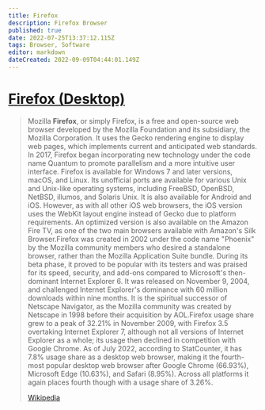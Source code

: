 ```yaml
---
title: Firefox
description: Firefox Browser
published: true
date: 2022-07-25T13:37:12.115Z
tags: Browser, Software
editor: markdown
dateCreated: 2022-09-09T04:44:01.149Z
---
```

# [Firefox (Desktop)](https://firefox.com/)

> Mozilla **Firefox**, or simply Firefox, is a free and open-source web browser developed by the Mozilla Foundation and its subsidiary, the Mozilla Corporation. It uses the Gecko rendering engine to display web pages, which implements current and anticipated web standards. In 2017, Firefox began incorporating new technology under the code name Quantum to promote parallelism and a more intuitive user interface. Firefox is available for Windows 7 and later versions, macOS, and Linux. Its unofficial ports are available for various Unix and Unix-like operating systems, including FreeBSD, OpenBSD, NetBSD, illumos, and Solaris Unix. It is also available for Android and iOS. However, as with all other iOS web browsers, the iOS version uses the WebKit layout engine instead of Gecko due to platform requirements. An optimized version is also available on the Amazon Fire TV, as one of the two main browsers available with Amazon's Silk Browser.Firefox was created in 2002 under the code name "Phoenix" by the Mozilla community members who desired a standalone browser, rather than the Mozilla Application Suite bundle. During its beta phase, it proved to be popular with its testers and was praised for its speed, security, and add-ons compared to Microsoft's then-dominant Internet Explorer 6. It was released on November 9, 2004, and challenged Internet Explorer's dominance with 60 million downloads within nine months. It is the spiritual successor of Netscape Navigator, as the Mozilla community was created by Netscape in 1998 before their acquisition by AOL.Firefox usage share grew to a peak of 32.21% in November 2009, with Firefox 3.5 overtaking Internet Explorer 7, although not all versions of Internet Explorer as a whole; its usage then declined in competition with Google Chrome. As of July 2022, according to StatCounter, it has 7.8% usage share as a desktop web browser, making it the fourth-most popular desktop web browser after Google Chrome (66.93%), Microsoft Edge (10.63%), and Safari (8.95%). Across all platforms it again places fourth though with a usage share of 3.26%.
>
> [Wikipedia](https://en.wikipedia.org/wiki/Firefox)